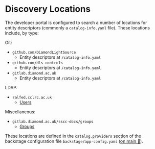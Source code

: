 # Discovery Locations

The developer portal is configured to search a number of locations for entity descriptors (commonly a `catalog-info.yaml` file). These locations include, by type:

<!--start-locations-->

Git:

<!--start-git-locations-->

- `github.com/DiamondLightSource`
  - Entity descriptors at `/catalog-info.yaml`
- `github.com/dls-controls`
  - Entity descriptors at `/catalog-info.yaml`
- `gitlab.diamond.ac.uk`
  - Entity descriptors at `/catalog-info.yaml`

<!--end-git-locations-->

LDAP:

<!--start-ldap-locations-->

- `ralfed.cclrc.ac.uk`
  - [Users](../explanations/user.md)

<!--end-ldap-locations-->

<!--start-miscellaneous-locations-->

Miscellaneous:

- `gitlab.diamond.ac.uk/sscc-docs/groups`
  - [Groups](../explanations/group.md)

<!--end-miscellaneous-locations-->

<!--end-locations-->

These locations are defined in the `catalog.providers` section of the backstage configuration file `backstage/app-config.yaml` ([on main :link:](https://github.com/DiamondLightSource/developer-portal/blob/main/backstage/app-config.yaml)).
